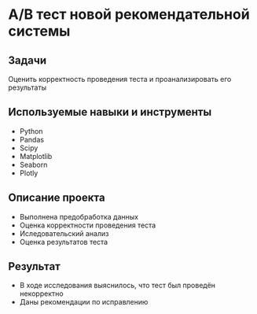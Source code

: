 # A/B тест новой рекомендательной системы
## Задачи
Оценить корректность проведения теста и проанализировать его результаты

## Используемые навыки и инструменты
- Python
- Pandas
- Scipy
- Matplotlib
- Seaborn
- Plotly
## Описание проекта
- Выполнена предобработка данных
- Оценка корректности проведения теста
- Иследовательский анализ
- Оценка результатов теста
## Результат
- В ходе исследования выяснилось, что тест был проведён некорректно
- Даны рекомендации по исправлению
